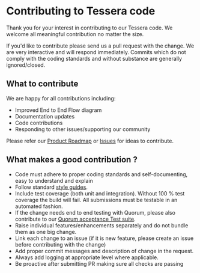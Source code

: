 # Contributing to Tessera code

Thank you for your interest in contributing to our Tessera code. We welcome all meaningful contribution no matter the size.

If you'd like to contribute please send us a pull request with the change. We are very interactive and will respond immediately. 
Commits which do not comply with the coding standards and without substance are generally ignored/closed.

## What to contribute

We are happy for all contributions including:

 * Improved End to End Flow diagram
 * Documentation updates
 * Code contributions
 * Responding to other issues/supporting our community

Please refer our [Product Roadmap](http://docs.goquorum.com/en/latest/roadmap/) or [Issues](https://github.com/jpmorganchase/tessera/issues) for ideas to contribute.

## What makes a good contribution ?

 * Code must adhere to proper coding standards and self-documenting, easy to understand and explain
 * Follow standard [style guides](https://google.github.io/styleguide/javaguide.html).
 * Include test coverage (both unit and integration). Without 100 % test coverage the build will fail. All submissions must be testable in an automated fashion. 
 * If the change needs end to end testing with Quorum, please also contribute to our [Quorum acceptance Test suite](https://github.com/jpmorganchase/quorum-acceptance-tests).
 * Raise individual features/enhancements separately and do not bundle them as one big change.
 * Link each change to an issue (if it is new feature, please create an issue before contributing with the change)
 * Add proper commit messages and description of change in the request. 
 * Always add logging at appropriate level where applicable. 
 * Be proactive after submitting PR making sure all checks are passing


